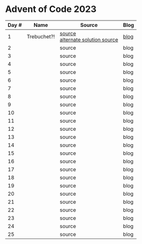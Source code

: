# Advent of Code 2023

| Day # | Name                                   | Source                                                                                                                 | Blog                  |
|-------|----------------------------------------|------------------------------------------------------------------------------------------------------------------------|-----------------------|
| 1     | Trebuchet?!                            | [source](src/advent_2023_clojure/day01.clj)<br/>[alternate solution source](src/advent_2023_clojure/day01_indexes.clj) | [blog](docs/day01.md) |
| 2     |                                        | source                                                                                                                 | blog                  |
| 3     |                                        | source                                                                                                                 | blog                  |
| 4     |                                        | source                                                                                                                 | blog                  |
| 5     |                                        | source                                                                                                                 | blog                  |
| 6     |                                        | source                                                                                                                 | blog                  |
| 7     |                                        | source                                                                                                                 | blog                  |
| 8     |                                        | source                                                                                                                 | blog                  |
| 9     |                                        | source                                                                                                                 | blog                  |
| 10    |                                        | source                                                                                                                 | blog                  |
| 11    |                                        | source                                                                                                                 | blog                  |
| 12    |                                        | source                                                                                                                 | blog                  |
| 13    |                                        | source                                                                                                                 | blog                  |
| 14    |                                        | source                                                                                                                 | blog                  |
| 15    |                                        | source                                                                                                                 | blog                  |
| 16    |                                        | source                                                                                                                 | blog                  |
| 17    |                                        | source                                                                                                                 | blog                  |
| 18    |                                        | source                                                                                                                 | blog                  |
| 19    |                                        | source                                                                                                                 | blog                  |
| 20    |                                        | source                                                                                                                 | blog                  |
| 21    |                                        | source                                                                                                                 | blog                  |
| 22    |                                        | source                                                                                                                 | blog                  |
| 23    |                                        | source                                                                                                                 | blog                  |
| 24    |                                        | source                                                                                                                 | blog                  |
| 25    |                                        | source                                                                                                                 | blog                  |
